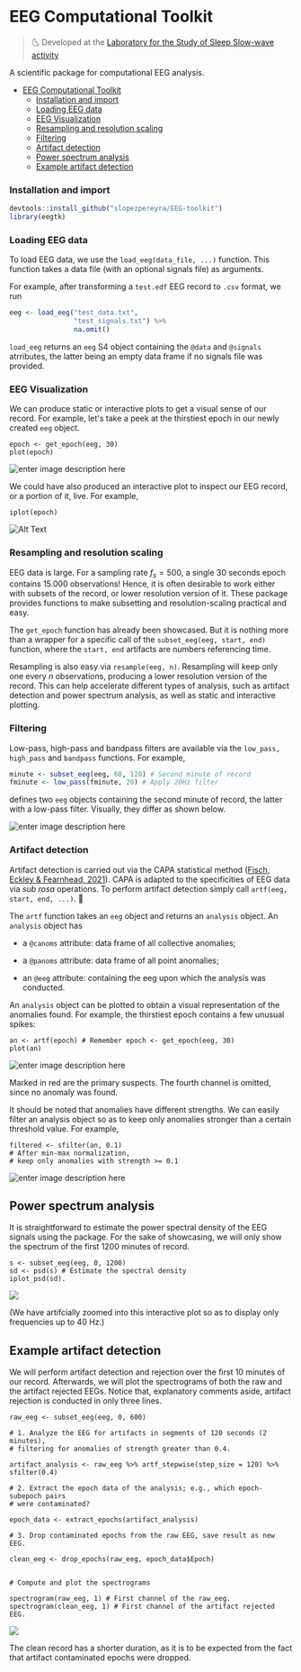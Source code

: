 ﻿
# EEG Computational Toolkit
  

> :last_quarter_moon_with_face: Developed at the [Laboratory for the Study of Sleep Slow-wave activity](https://www.med.upenn.edu/slowwavelab/)

A scientific package for computational EEG analysis.

- [EEG Computational Toolkit](#eeg-computational-toolkit)
    - [Installation and import](#installation-and-import)
    - [Loading EEG data](#loading-eeg-data)
    - [EEG Visualization](#eeg-visualization)
    - [Resampling and resolution scaling](#resampling-and-resolution-scaling)
    - [Filtering](#filtering)
    - [Artifact detection](#artifact-detection)
  - [Power spectrum analysis](#power-spectrum-analysis)
  - [Example artifact detection](#example-artifact-detection)


### Installation and import


```r
devtools::install_github("slopezpereyra/EEG-toolkit")
library(eegtk)
```
### Loading EEG data

To load EEG data, we use the `load_eeg(data_file, ...)` function. This function takes a data file (with an optional signals file) as arguments.

For example, after transforming a `test.edf` EEG record to `.csv` format, we run

```r
eeg <- load_eeg("test_data.txt",
                "test_signals.txt") %>%
				na.omit()
```

`load_eeg` returns an `eeg` S4 object containing the `@data` and `@signals` atrributes, the latter being an empty data frame if no signals file was provided.
  
### EEG Visualization

We can produce static or interactive plots to get a visual sense of our record. For example, let's take a peek at the thirstiest epoch in our newly created `eeg` object. 

```
epoch <- get_epoch(eeg, 30)
plot(epoch)
```
![enter image description here](https://i.ibb.co/0X4GG8T/Screenshot-from-2022-12-05-13-12-17.png)

We could have also produced an interactive plot to inspect our EEG record, or a portion of it, live. For example,

`iplot(epoch)`


![Alt Text](https://i.ibb.co/0XgxhKv/ezgif-1-2c5fd0d1e6.gif)

  

### Resampling and resolution scaling

EEG data is large. For a sampling rate $f_s = 500$, a single $30$ seconds epoch contains $15.000$ observations!  Hence, it is often desirable to work either with subsets of the record, or lower resolution version of it. These package provides functions to make subsetting and resolution-scaling practical and easy.

The `get_epoch` function has already been showcased. But it is nothing more than a wrapper for a specific call of the `subset_eeg(eeg, start, end)` function, where the `start, end` artifacts are numbers referencing time.

Resampling is also easy via `resample(eeg, n)`. Resampling will keep only one every $n$ observations, producing a lower resolution version of the record. This can help accelerate different types of analysis, such as artifact detection and power spectrum analysis, as well as static and interactive plotting.
 
### Filtering
Low-pass, high-pass and bandpass filters are available via the `low_pass, high_pass` and `bandpass` functions. For example,
```r
minute <- subset_eeg(eeg, 60, 120) # Second minute of record
fminute <- low_pass(fminute, 20) # Apply 20Hz filter
```
 
defines two `eeg` objects containing the second minute of record, the latter with a low-pass filter. Visually, they differ as shown below.

![enter image description here](https://i.ibb.co/HnG5jTc/plot-3.png)


### Artifact detection

Artifact detection is carried out via the CAPA statistical method ([Fisch, Eckley & Fearnhead, 2021](https://onlinelibrary.wiley.com/doi/full/10.1002/sam.11586)). CAPA is adapted to the specificities of EEG data via _sub rosa_ operations. To perform artifact detection simply call `artf(eeg, start, end, ...)`. :microscope:
  

The `artf` function takes an `eeg` object and returns an `analysis` object. An `analysis` object has

- a `@canoms` attribute: data frame of all collective anomalies;

- a `@panoms` attribute: data frame of all point anomalies;

- an `@eeg` attribute: containing the eeg upon which the analysis was conducted.

  

An `analysis` object can be plotted to obtain a visual representation of the anomalies found. For example, the thirstiest epoch contains a few unusual spikes:

```
an <- artf(epoch) # Remember epoch <- get_epoch(eeg, 30)
plot(an)
```

![enter image description here](https://i.ibb.co/BjL6fDR/Screenshot-from-2022-12-05-13-18-15.png)

Marked in red are the primary suspects.  The fourth channel is omitted, since no anomaly was found. 

It should be noted that anomalies have different strengths. We can easily filter an analysis object so as to keep only anomalies stronger than a certain threshold value. For example,

```
filtered <- sfilter(an, 0.1) 
# After min-max normalization, 
# keep only anomalies with strength >= 0.1
```

![enter image description here](https://i.ibb.co/djz0v74/Screenshot-from-2022-12-05-13-21-10.png)
  

## Power spectrum analysis

It is straightforward to estimate the power spectral density of the EEG signals using the package. For the sake of showcasing, we will only show the spectrum of the first 1200 minutes of record.

```
s <- subset_eeg(eeg, 0, 1200)
sd <- psd(s) # Estimate the spectral density
iplot_psd(sd).
```

![](https://i.ibb.co/F5pD0Hn/PSD.png)

(We have artifcially zoomed into this interactive plot so as to display only frequencies up to 40 Hz.)


## Example artifact detection

We will perform artifact detection and rejection over the first $10$ minutes of our record. Afterwards, we will plot the spectrograms of both the raw and the artifact rejected EEGs. Notice that, explanatory comments aside, artifact rejection is conducted in only three lines.

```
raw_eeg <- subset_eeg(eeg, 0, 600)

# 1. Analyze the EEG for artifacts in segments of 120 seconds (2 minutes), 
# filtering for anomalies of strength greater than 0.4.

artifact_analysis <- raw_eeg %>% artf_stepwise(step_size = 120) %>% sfilter(0.4)

# 2. Extract the epoch data of the analysis; e.g., which epoch-subepoch pairs
# were contaminated? 

epoch_data <- extract_epochs(artifact_analysis)

# 3. Drop contaminated epochs from the raw EEG, save result as new EEG.

clean_eeg <- drop_epochs(raw_eeg, epoch_data$Epoch)


# Compute and plot the spectrograms

spectrogram(raw_eeg, 1) # First channel of the raw_eeg.
spectrogram(clean_eeg, 1) # First channel of the artifact rejected EEG.

```

![](https://i.ibb.co/55PZP0R/comparison.png)

The clean record has a shorter duration, as it is to be expected from the fact that artifact contaminated epochs were dropped.